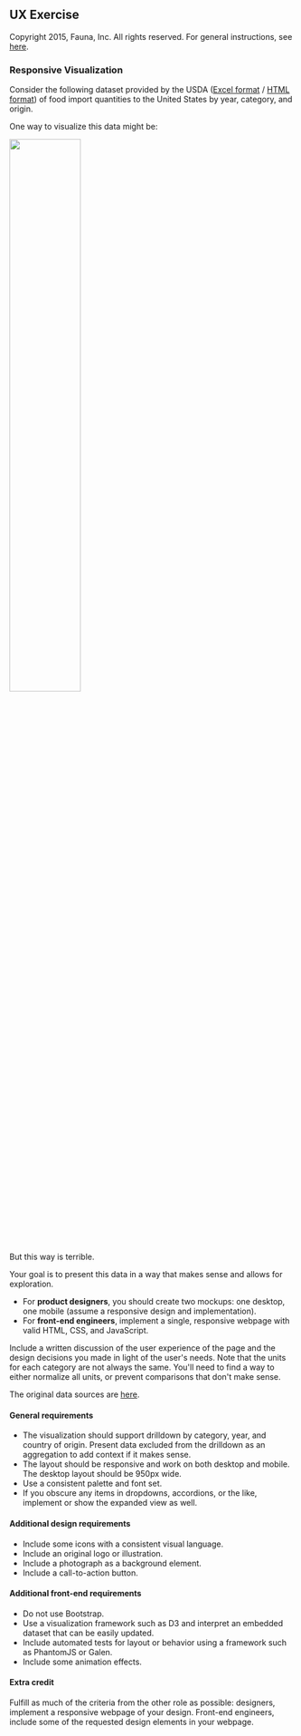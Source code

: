 
## UX Exercise

Copyright 2015, Fauna, Inc. All rights reserved. For general instructions, see [here](https://github.com/faunadb/exercises/blob/master/README.md).

### Responsive Visualization

Consider the following dataset provided by the USDA ([Excel format](https://raw.githubusercontent.com/faunadb/exercises/master/visualization/importedfoodsbycountry2015.xls) / [HTML format](https://raw.githubusercontent.com/faunadb/exercises/master/visualization/importedfoodsbycountry2015.tar.gz)) of food import quantities to the United States by year, category, and origin.

One way to visualize this data might be:

<img src="https://raw.githubusercontent.com/faunadb/exercises/master/visualization/visualization.jpg" width="50%">

But this way is terrible.

Your goal is to present this data in a way that makes sense and allows for exploration.

  - For **product designers**, you should create two mockups: one desktop, one mobile (assume a responsive design and implementation).
  - For **front-end engineers**, implement a single, responsive webpage with valid HTML, CSS, and JavaScript.

Include a written discussion of the user experience of the page and the design decisions you made in light of the user's needs. Note that the units for each category are not always the same. You'll need to find a way to either normalize all units, or prevent comparisons that don't make sense.

The original data sources are [here](http://www.ers.usda.gov/data-products/us-food-imports.aspx).

#### General requirements

  - The visualization should support drilldown by category, year, and country of origin. Present data excluded from the drilldown as an aggregation to add context if it makes sense.
  - The layout should be responsive and work on both desktop and mobile. The desktop layout should be 950px wide.
  - Use a consistent palette and font set.
  - If you obscure any items in dropdowns, accordions, or the like, implement or show the expanded view as well.

#### Additional design requirements

  - Include some icons with a consistent visual language.
  - Include an original logo or illustration.
  - Include a photograph as a background element.
  - Include a call-to-action button.

#### Additional front-end requirements

  - Do not use Bootstrap.
  - Use a visualization framework such as D3 and interpret an embedded dataset that can be easily updated.
  - Include automated tests for layout or behavior using a framework such as PhantomJS or Galen.
  - Include some animation effects.

#### Extra credit

Fulfill as much of the criteria from the other role as possible: designers, implement a responsive webpage of your design. Front-end engineers, include some of the requested design elements in your webpage.
